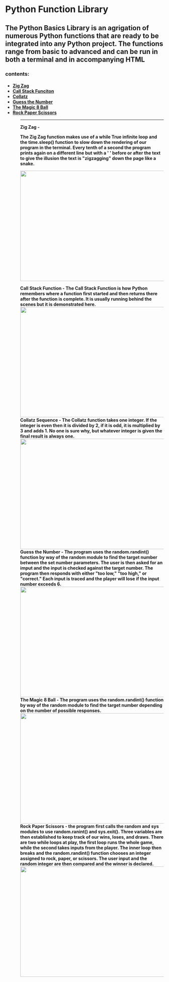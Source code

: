 
# Python Function Library
<h2>The Python Basics Library is an agrigation of numerous Python functions that are ready to be integrated into any Python project. The functions range from basic to advanced and can be run in both a terminal and in accompanying HTML</h2>


<h3>contents:</h3>
  <h4>
    <ul>
      <li><a href="#zigzag">Zig Zag</a></li>
      <li><a href="#callstack">Call Stack Funciton</a></li>
      <li><a href="#collatz">Collatz</a></li>
      <li><a href="#guessnum">Guess the Number</a></li>
      <li><a href="#m8">The Magic 8 Ball</a></li>
      <li><a href="#rps">Rock Paper Scissors</a></li>
    <ul>
      
  

<hr>
Zig Zag - <p id="zigzag">The Zig Zag function makes use of a while True infinite loop and the time.sleep() function to slow down the rendering of our program in the terminal. Every tenth of a second the program prints again on a different line but with a ' ' before or after the text to give the illusion the text is "zigzagging" down the page like a snake.<p>
      
<img src="movies/zigzag.gif./movies/" width="530" height="350" /> 

<div id="callstack">Call Stack Function - The Call Stack Function is how Python remembers where a function first started and then returns there after the function is complete. It is usually running behind the scenes but it is demonstrated here. </div>
<img src="movies/callstack.gif ./movies/" width="530" height="350" />

<div id="collatz">Collatz Sequence - The Collatz function takes one integer. If the integer is even then it is divided by 2, if it is odd, it is multiplied by 3 and adds 1. No one is sure why, but whatever integer is given the final result is always one.</div>
<img src="movies/collatz.gif ./movies/" width="530" height="350" />

<div id="guessnum">Guess the Number - The program uses the random.randint() function by way of the random module to find the target number between the set number parameters. The user is then asked for an imput and the input is checked against the target number. The program then responds with either "too low," "too high," or "correct." Each input is traced and the player will lose if the input number exceeds 6. </div>
<img src="movies/guessnum.gif ./movies/" width="530" height="350" />

<div id="m8">The Magic 8 Ball - The program uses the random.randint() function by way of the random module to find the target number depending on the number of possible responses.</div>
<img src="movies/m8.gif ./movies/" width="530" height="350" />

<div id="rps">Rock Paper Scissors - the program first calls the random and sys modules to use random.ranint() and sys.exit(). Three variables are then established to keep track of our wins, loses, and draws. There are two while loops at play, the first loop runs the whole game, while the second takes inputs from the player. The inner loop then breaks and the random.randint() function chooses an integer assigned to rock, paper, or scissors. The user input and the random integer are then compared and the winner is declared.</div>
<img src="movies/rps.gif ./movies/" width="530" height="350" />







